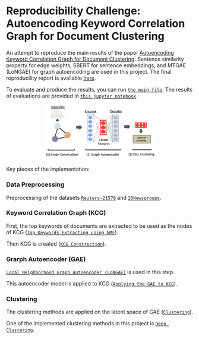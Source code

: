 # Reproducibility Challenge: Autoencoding Keyword Correlation Graph for Document Clustering

An attempt to reproduce the main results of the paper [Autoencoding Keyword Correlation Graph for Document Clustering](https://www.aclweb.org/anthology/2020.acl-main.366/). Sentence similarity property for edge weights, SBERT for sentence embeddings, and MTGAE (LoNGAE) for graph autoencoding are used in this project. The final reproducility report is available [here](docs/Report.pdf).

To evaluate and produce the results, you can run [`the main file`](src/main.py).
The results of evaluations are provided in [`this jupyter notebook`](evaluation.ipynb).

<p align="center">
<img src="docs/images/autoencoding-KCG.png?raw=True" alt="Actors Network" width="60%"/>
</p>

Key pieces of the implementation:

### Data Preprocessing
Preprocessing of the datasets [`Reuters-21578`](src/preparation/reuters_cleaning.py) and [`20Newsgroups`](src/preparation/the20news_cleaning.py).

### Keyword Correlation Graph (KCG)
First, the top keywords of documents are extracted to be used as the nodes of KCG ([`Top Keywords Extracting using NMF`](src/modelling/NMF_keyword_extraction.py)).

Then KCG is created ([`KCG Construction`](src/processing/KCG.py)).

### Grarph Autoencoder (GAE)
[`Local Neighborhood Graph Autoencoder (LoNGAE)`](src/modelling/LoNGAE/models/ae.py) is used in this step.

This autoencoder model is applied to KCG ([`Applying the GAE to KCG`](src/processing/GAE_to_KCG.py)).

### Clustering
The clustering methods are applied on the latent space of GAE ([`Clustering`](src/processing/embedding_clustering.py)).

One of the implemented clustering methods in this project is [`Deep Clustering`](src/modelling/deep_clustering/clustering_model.py).
